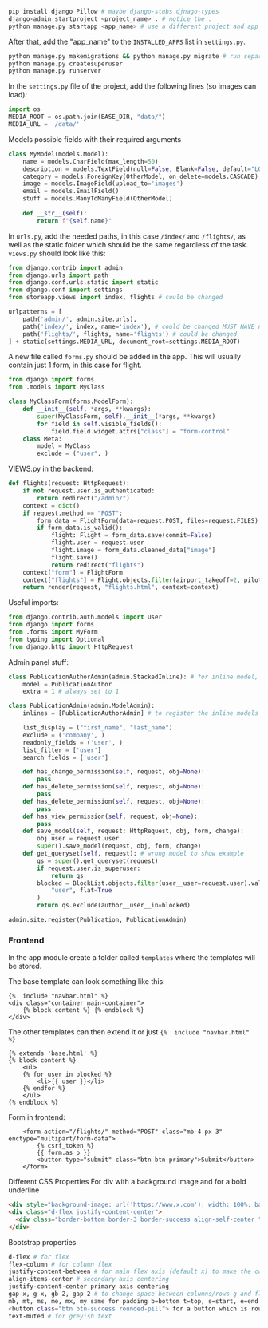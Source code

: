 
```bash
pip install django Pillow # maybe django-stubs djnago-types
django-admin startproject <project_name> . # notice the .
python manage.py startapp <app_name> # use a different project and app name
```

After that, add the "app_name" to the `INSTALLED_APPS` list in `settings.py`.

```bash
python manage.py makemigrations && python manage.py migrate # run separate
python manage.py createsuperuser
python manage.py runserver
```

In the `settings.py` file of the project, add the following lines (so images can load):

```python
import os
MEDIA_ROOT = os.path.join(BASE_DIR, "data/")
MEDIA_URL = '/data/'
```
Models possible fields with their required arguments
```py
class MyModel(models.Model):
    name = models.CharField(max_length=50)
    description = models.TextField(null=False, Blank=False, default="LOL")
    category = models.ForeignKey(OtherModel, on_delete=models.CASCADE)
    image = models.ImageField(upload_to='images')
    email = models.EmailField()
    stuff = models.ManyToManyField(OtherModel)
    
    def __str__(self):
        return f"{self.name}"
```
In `urls.py`, add the needed paths, in this case `/index/` and `/flights/`, as well as the static folder which should be the same regardless of the task. `views.py` should look like this:

```python
from django.contrib import admin
from django.urls import path
from django.conf.urls.static import static
from django.conf import settings
from storeapp.views import index, flights # could be changed

urlpatterns = [
    path('admin/', admin.site.urls),
    path('index/', index, name='index'), # could be changed MUST HAVE name='something'
    path('flights/', flights, name='flights') # could be changed
] + static(settings.MEDIA_URL, document_root=settings.MEDIA_ROOT)
```

A new file called `forms.py` should be added in the app. This will usually contain just 1 form, in this case for flight.

```python
from django import forms
from .models import MyClass

class MyClassForm(forms.ModelForm):
    def __init__(self, *args, **kwargs):
        super(MyClassForm, self).__init__(*args, **kwargs)
        for field in self.visible_fields():
            field.field.widget.attrs["class"] = "form-control"
    class Meta:
        model = MyClass
        exclude = ("user", )
```

VIEWS.py in the backend:

```python
def flights(request: HttpRequest):
    if not request.user.is_authenticated:
        return redirect("/admin/")
    context = dict()
    if request.method == "POST":
        form_data = FlightForm(data=request.POST, files=request.FILES)
        if form_data.is_valid():
            flight: Flight = form_data.save(commit=False)
            flight.user = request.user
            flight.image = form_data.cleaned_data["image"]
            flight.save()
            return redirect("flights")
    context["form"] = FlightForm
    context["flights"] = Flight.objects.filter(airport_takeoff=2, pilot__name="John").all()
    return render(request, "flights.html", context=context)
```

Useful imports:

```python
from django.contrib.auth.models import User
from django import forms
from .forms import MyForm
from typing import Optional
from django.http import HttpRequest
```

Admin panel stuff:

```python
class PublicationAuthorAdmin(admin.StackedInline): # for inline model, can use TabularInline too
    model = PublicationAuthor
    extra = 1 # always set to 1

class PublicationAdmin(admin.ModelAdmin):
    inlines = [PublicationAuthorAdmin] # to register the inline models

    list_display = ("first_name", "last_name")
    exclude = ('company', )
    readonly_fields = ('user', )
    list_filter = ['user']
    search_fields = ['user']

    def has_change_permission(self, request, obj=None):
        pass
    def has_delete_permission(self, request, obj=None):
        pass
    def has_delete_permission(self, request, obj=None):
        pass
    def has_view_permission(self, request, obj=None):
        pass
    def save_model(self, request: HttpRequest, obj, form, change):
        obj.user = request.user
        super().save_model(request, obj, form, change)
    def get_queryset(self, request): # wrong model to show example
        qs = super().get_queryset(request)
        if request.user.is_superuser:
            return qs
        blocked = BlockList.objects.filter(user__user=request.user).values_list(
            "user", flat=True
        )
        return qs.exclude(author__user__in=blocked)

admin.site.register(Publication, PublicationAdmin)
```
### Frontend
In the app module create a folder called `templates` where the templates will be stored.

The base template can look something like this:
```jinja
{%  include "navbar.html" %}
<div class="container main-container">
    {% block content %} {% endblock %}
</div>
```
The other templates can then extend it or just `{%  include "navbar.html" %}`
```jinja
{% extends 'base.html' %}
{% block content %}
    <ul>
    {% for user in blocked %}
        <li>{{ user }}</li>
    {% endfor %}
    </ul>
{% endblock %}
```
Form in frontend:
```jinja
    <form action="/flights/" method="POST" class="mb-4 px-3" enctype="multipart/form-data">
        {% csrf_token %}
        {{ form.as_p }}
        <button type="submit" class="btn btn-primary">Submit</button>
    </form>
```

Different CSS Properties
For div with a background image and for a bold underline
```html
<div style="background-image: url('https://www.x.com'); width: 100%; background-position: center; background-size: cover; height: 500px;">
<div class="d-flex justify-content-center">
  <div class="border-bottom border-3 border-success align-self-center " style="width:8rem"></div>
</div>
```

Bootstrap properties
```bash
d-flex # for flex
flex-column # for column flex
justify-content-between # for main flex axis (default x) to make the content at the begging and at the end used for navbars
align-items-center # secondary axis centering
justify-content-center primary axis centering
gap-x, g-x, gb-2, gap-2 # to change space between columns/rows g and flex elements gap
mb, mt, ms, me, mx, my same for padding b=bottom t=top, s=start, e=end 
<button class="btn btn-success rounded-pill"> for a button which is rounded
text-muted # for greyish text
```
